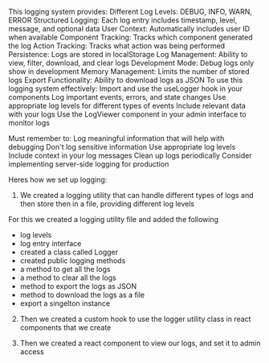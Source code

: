 This logging system provides:
Different Log Levels: DEBUG, INFO, WARN, ERROR
Structured Logging: Each log entry includes timestamp, level, message, and optional data
User Context: Automatically includes user ID when available
Component Tracking: Tracks which component generated the log
Action Tracking: Tracks what action was being performed
Persistence: Logs are stored in localStorage
Log Management: Ability to view, filter, download, and clear logs
Development Mode: Debug logs only show in development
Memory Management: Limits the number of stored logs
Export Functionality: Ability to download logs as JSON
To use this logging system effectively:
Import and use the useLogger hook in your components
Log important events, errors, and state changes
Use appropriate log levels for different types of events
Include relevant data with your logs
Use the LogViewer component in your admin interface to monitor logs

Must remember to:
Log meaningful information that will help with debugging
Don't log sensitive information
Use appropriate log levels
Include context in your log messages
Clean up logs periodically
Consider implementing server-side logging for production

Heres how we set up logging: 

1. We created a logging utility that can handle different types of logs and then store then in a file, providing different log levels

For this we created a logging utility file and added the following

- log levels
- log entry interface
- created a class called Logger
- created public logging methods
- a method to get all the logs
- a method to clear all the logs
- method to export the logs as JSON
- method to download the logs as a file
- export a singelton instance 

2. Then we created a custom hook to use the logger utility class in react components that we create 

3. Then we created a react component to view our logs, and set it to admin access